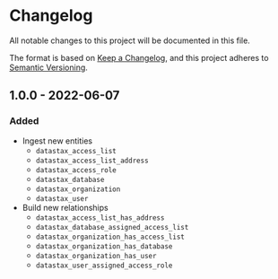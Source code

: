 # Changelog

All notable changes to this project will be documented in this file.

The format is based on [Keep a Changelog](https://keepachangelog.com/en/1.0.0/),
and this project adheres to
[Semantic Versioning](https://semver.org/spec/v2.0.0.html).

## 1.0.0 - 2022-06-07

### Added

- Ingest new entities
  - `datastax_access_list`
  - `datastax_access_list_address`
  - `datastax_access_role`
  - `datastax_database`
  - `datastax_organization`
  - `datastax_user`
- Build new relationships
  - `datastax_access_list_has_address`
  - `datastax_database_assigned_access_list`
  - `datastax_organization_has_access_list`
  - `datastax_organization_has_database`
  - `datastax_organization_has_user`
  - `datastax_user_assigned_access_role`
